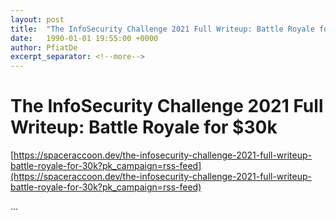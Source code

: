 ```yaml
---
layout: post
title:  "The InfoSecurity Challenge 2021 Full Writeup: Battle Royale for $30k"
date:   1990-01-01 19:55:00 +0000
author: PfiatDe
excerpt_separator: <!--more-->
---
```


# The InfoSecurity Challenge 2021 Full Writeup: Battle Royale for $30k

[https://spaceraccoon.dev/the-infosecurity-challenge-2021-full-writeup-battle-royale-for-30k?pk_campaign=rss-feed](https://spaceraccoon.dev/the-infosecurity-challenge-2021-full-writeup-battle-royale-for-30k?pk_campaign=rss-feed)

...
<!--more-->
